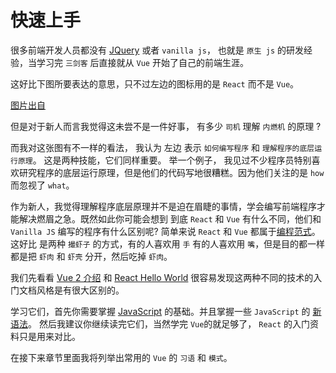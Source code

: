 # 快速上手

很多前端开发人员都没有 [JQuery](https://jquery.com/) 或者 `vanilla js`， 也就是 `原生 js` 的研发经验，当学习完 `三剑客` 后直接就从 `Vue` 开始了自己的前端生涯。

这好比下图所要表达的意思，只不过左边的图标用的是 `React` 而不是 `Vue`。

<MyImage src="https://pbs.twimg.com/media/FVzFTIAXEAILe7k?format=jpg&name=medium" alt="" big="true" />

[图片出自](https://twitter.com/javascriptual/status/1539322133360279553?s=20&t=pE8nM7mF9IaCaB1QGdKVTQ)

但是对于新人而言我觉得这未尝不是一件好事， 有多少 `司机` 理解 `内燃机` 的原理 ?

而我对这张图有不一样的看法， 我认为 左边 表示 `如何编写程序` 和 `理解程序的底层运行原理`。 这是两种技能，它们同样重要。 举一个例子， 我见过不少程序员特别喜欢研究程序的底层运行原理，但是他们的代码写地很糟糕。因为他们关注的是 `how` 而忽视了 `what`。

作为新人，我觉得理解程序底层原理并不是迫在眉睫的事情，学会编写前端程序才能解决燃眉之急。既然如此你可能会想到 到底 `React` 和 `Vue` 有什么不同，他们和 `Vanilla JS` 编写的程序有什么区别呢? 简单来说 `React` 和 `Vue` 都属于[编程范式](https://en.wikipedia.org/wiki/Programming_paradigm)。 这好比 是两种 `撮虾子` 的方式，有的人喜欢用 `手` 有的人喜欢用 `嘴`，但是目的都一样都是把 `虾肉` 和 `虾壳` 分开，然后吃掉 `虾肉`。

我们先看看 [Vue 2 介绍](https://cn.vuejs.org/v2/guide/index.html) 和 [React Hello World](https://zh-hans.reactjs.org/docs/hello-world.html) 很容易发现这两种不同的技术的入门文档风格是有很大区别的。

学习它们，首先你需要掌握 [JavaScript](https://developer.mozilla.org/zh-CN/docs/Web/JavaScript/A_re-introduction_to_JavaScript#%E6%A6%82%E8%A7%88) 的基础。并且掌握一些 `JavaScript` 的 [新语法](https://gist.github.com/gaearon/683e676101005de0add59e8bb345340c)。 然后我建议你继续读完它们，当然学完 `Vue`的就足够了， `React` 的入门资料只是用来对比。

在接下来章节里面我将列举出常用的 `Vue` 的 `习语` 和 `模式`。
